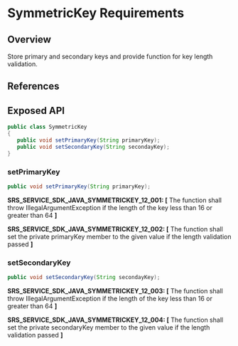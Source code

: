 # SymmetricKey Requirements

## Overview

Store primary and secondary keys and provide function for key length validation. 

## References

## Exposed API

```java
public class SymmetricKey
{
   public void setPrimaryKey(String primaryKey);
   public void setSecondaryKey(String secondayKey);
}
```
### setPrimaryKey

```java
public void setPrimaryKey(String primaryKey);
```
**SRS_SERVICE_SDK_JAVA_SYMMETRICKEY_12_001: [** The function shall throw IllegalArgumentException if the length of the key less than 16 or greater than 64 **]**

**SRS_SERVICE_SDK_JAVA_SYMMETRICKEY_12_002: [** The function shall set the private primaryKey member to the given value if the length validation passed **]**

### setSecondaryKey

```java
public void setSecondaryKey(String secondayKey);
```
**SRS_SERVICE_SDK_JAVA_SYMMETRICKEY_12_003: [** The function shall throw IllegalArgumentException if the length of the key less than 16 or greater than 64 **]**

**SRS_SERVICE_SDK_JAVA_SYMMETRICKEY_12_004: [** The function shall set the private secondaryKey  member to the given value if the length validation passed **]**


